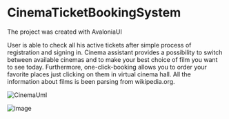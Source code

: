 # CinemaTicketBookingSystem
The project was created with AvaloniaUI

User is able to check all his active tickets after simple process of registration and signing in. 
Cinema assistant provides a possibility to switch between available cinemas and to make your best choice of film you want to see today. Furthermore, one-click-booking allows you to order your favorite places just clicking on them in virtual cinema hall. 
All the information about films is been parsing from wikipedia.org.


![CinemaUml](https://user-images.githubusercontent.com/94225981/158172752-6d3fbef8-f7cf-4554-8d9b-5c1f937ee3b2.jpg)


![image](https://user-images.githubusercontent.com/94225981/159718063-3a2afec2-dd92-4be9-8806-327820c4f217.png)

